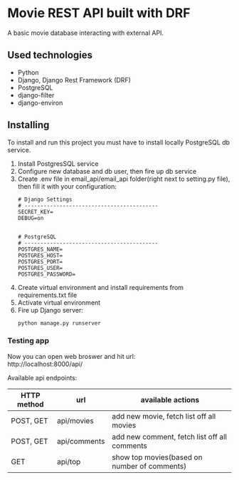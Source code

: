 # Movie REST API built with DRF

A basic movie database interacting with external API.


## Used technologies

<ul>
<li>Python</li>
<li>Django, Django Rest Framework (DRF)</li>
<li>PostgreSQL</li>
<li>django-filter</li>
<li>django-environ</li>
</ul>


## Installing

To install and run this project you must have to install locally PostgreSQL db service.

<ol>
<li>Install PostgresSQL service</li>
<li>Configure new database and db user, then fire up db service</li>
<li>Create .env file in email_api/email_api folder(right next to setting.py file), then fill it with your configuration:

```
# Django Settings
# ------------------------------------------
SECRET_KEY=
DEBUG=on


# PostgreSQL
# ------------------------------------------
POSTGRES_NAME=
POSTGRES_HOST=
POSTGRES_PORT=
POSTGRES_USER=
POSTGRES_PASSWORD=
```
</li>
<li>Create virtual environment and install requirements from requirements.txt file  
</li>
<li>Activate virtual environment 
</li>

<li>Fire up Django server:

```
python manage.py runserver
```
</li>
</ol>



### Testing app

Now you can open web broswer and hit url:  
http://localhost:8000/api/

Available api endpoints:  
  

| HTTP method              	| url       	        | available actions  	                        |
| -------------------------	| -------------------	| -----------------------------------------	    |
| POST, GET                 | api/movies      	    | add new movie, fetch list off all movies      |
| POST, GET               	| api/comments   	    | add new comment, fetch list off all comments  |
| GET	                    | api/top 	            | show top movies(based on number of comments) 	|


